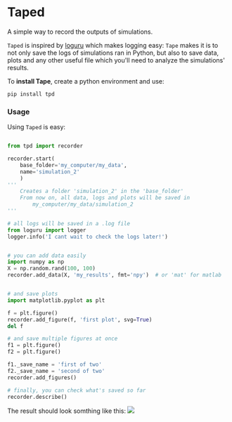 # Taped
A simple way to record the outputs of simulations.

`Taped` is inspired by [loguru](https://github.com/Delgan/loguru) which makes logging easy: `Tape` makes it is to not only save the logs of simulations ran in Python, but also to save data, plots and any other useful file which you'll need to analyze the simulations' results.

To **install Tape**, create a python environment and use:
```
pip install tpd
```

### Usage
Using `Taped` is easy:

```python

from tpd import recorder

recorder.start(
    base_folder='my_computer/my_data',
    name='simulation_2'
    )
'''
    Creates a folder 'simulation_2' in the 'base_folder'
    From now on, all data, logs and plots will be saved in
        my_computer/my_data/simulation_2
'''

# all logs will be saved in a .log file
from loguru import logger
logger.info('I cant wait to check the logs later!')


# you can add data easily
import numpy as np
X = np.random.rand(100, 100)
recorder.add_data(X, 'my_results', fmt='npy')  # or 'mat' for matlab


# and save plots
import matplotlib.pyplot as plt

f = plt.figure()
recorder.add_figure(f, 'first plot', svg=True)
del f

# and save multiple figures at once
f1 = plt.figure()
f2 = plt.figure()

f1._save_name = 'first of two'
f2._save_name = 'second of two'
recorder.add_figures()

# finally, you can check what's saved so far
recorder.describe()


```
The result should look somthing like this:
![](example.pngq)